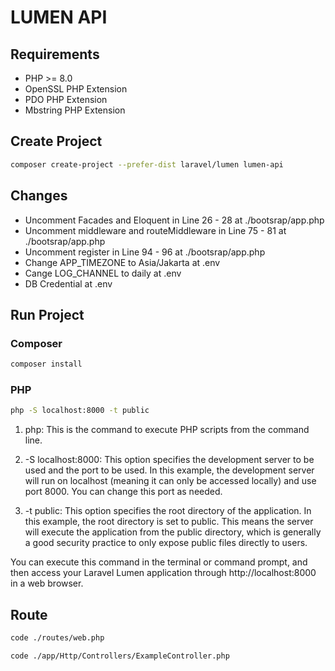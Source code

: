 # LUMEN API

## Requirements

* PHP >= 8.0
* OpenSSL PHP Extension
* PDO PHP Extension
* Mbstring PHP Extension


## Create Project

``` bash
composer create-project --prefer-dist laravel/lumen lumen-api
```


## Changes

* Uncomment Facades and Eloquent in Line 26 - 28 at ./bootsrap/app.php
* Uncomment middleware and routeMiddleware in Line 75 - 81 at ./bootsrap/app.php
* Uncomment register in Line 94 - 96 at ./bootsrap/app.php
* Change APP_TIMEZONE to Asia/Jakarta at .env
* Cange LOG_CHANNEL to daily at .env
* DB Credential at .env

## Run Project

### Composer

``` bash
composer install
```


### PHP

``` bash
php -S localhost:8000 -t public
```

1. php: This is the command to execute PHP scripts from the command line.

2. -S localhost:8000: This option specifies the development server to be used and the port to be used. In this example, the development server will run on localhost (meaning it can only be accessed locally) and use port 8000. You can change this port as needed.

3. -t public: This option specifies the root directory of the application. In this example, the root directory is set to public. This means the server will execute the application from the public directory, which is generally a good security practice to only expose public files directly to users.

You can execute this command in the terminal or command prompt, and then access your Laravel Lumen application through http://localhost:8000 in a web browser.

## Route 

``` bash
code ./routes/web.php
```

``` bash
code ./app/Http/Controllers/ExampleController.php
```